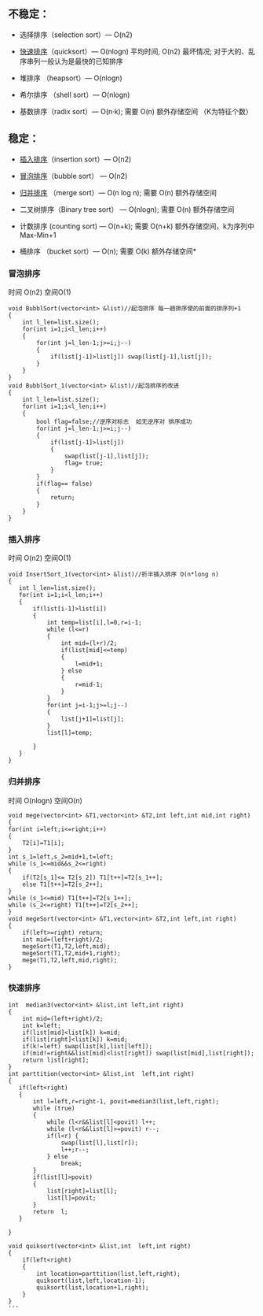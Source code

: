 ## 不稳定：
  * 选择排序（selection sort）— O(n2)

  * [快速排序](#快速排序)（quicksort）— O(nlogn) 平均时间, O(n2) 最坏情况; 对于大的、乱序串列一般认为是最快的已知排序

  * 堆排序 （heapsort）— O(nlogn)

  * 希尔排序 （shell sort）— O(nlogn)

  * 基数排序（radix sort）— O(n·k); 需要 O(n) 额外存储空间 （K为特征个数）

 
## 稳定：

  * [插入排序](#插入排序)（insertion sort）— O(n2)

  * [冒泡排序](#冒泡排序)（bubble sort） — O(n2)

  * [归并排序](#归并排序) （merge sort）— O(n log n); 需要 O(n) 额外存储空间

  * 二叉树排序（Binary tree sort） — O(nlogn); 需要 O(n) 额外存储空间

  * 计数排序  (counting sort) — O(n+k); 需要 O(n+k) 额外存储空间，k为序列中Max-Min+1

  * 桶排序 （bucket sort）— O(n); 需要 O(k) 额外存储空间* 

### 冒泡排序
时间 O(n2) 空间O(1)
```
void BubblSort(vector<int> &list)//起泡排序 每一趟排序使的前面的排序列+1
{
    int l_len=list.size();
    for(int i=1;i<l_len;i++)
    {
        for(int j=l_len-1;j>=i;j--)
        {
            if(list[j-1]>list[j]) swap(list[j-1],list[j]);
        }
    }
}
void BubblSort_1(vector<int> &list)//起泡排序的改进
{
    int l_len=list.size();
    for(int i=1;i<l_len;i++)
    {
        bool flag=false;//逆序对标志  如无逆序对 排序成功
        for(int j=l_len-1;j>=i;j--)
        {
            if(list[j-1]>list[j])
            {
                swap(list[j-1],list[j]);
                flag= true;
            }
        }
        if(flag== false)
        {
            return;
        }
    }
}
```
### 插入排序  
  时间 O(n2) 空间O(1)
 ```
void InsertSort_1(vector<int> &list)//折半插入排序 O(n*long n)
{
    int l_len=list.size();
    for(int i=1;i<l_len;i++)
    {
        if(list[i-1]>list[i])
        {
            int temp=list[i],l=0,r=i-1;
            while (l<=r)
            {
                int mid=(l+r)/2;
                if(list[mid]<=temp)
                {
                    l=mid+1;
                } else
                {
                    r=mid-1;
                }
            }
            for(int j=i-1;j>=l;j--)
            {
                list[j+1]=list[j];
            }
            list[l]=temp;

        }
    }
}
```
### 归并排序
时间 O(nlogn) 空间O(n)
```
void mege(vector<int> &T1,vector<int> &T2,int left,int mid,int right)
{
for(int i=left;i<=right;i++)
{
    T2[i]=T1[i];
}
int s_1=left,s_2=mid+1,t=left;
while (s_1<=mid&&s_2<=right)
{
    if(T2[s_1]<= T2[s_2]) T1[t++]=T2[s_1++];
    else T1[t++]=T2[s_2++];
}
while (s_1<=mid) T1[t++]=T2[s_1++];
while (s_2<=right) T1[t++]=T2[s_2++];
}
void megeSort(vector<int> &T1,vector<int> &T2,int left,int right)
{
    if(left>=right) return;
    int mid=(left+right)/2;
    megeSort(T1,T2,left,mid);
    megeSort(T1,T2,mid+1,right);
    mege(T1,T2,left,mid,right);
}
```

### 快速排序

```
int  median3(vector<int> &list,int left,int right)
{
    int mid=(left+right)/2;
    int k=left;
    if(list[mid]<list[k]) k=mid;
    if(list[right]<list[k]) k=mid;
    if(k!=left) swap(list[k],list[left]);
    if(mid!=right&&list[mid]<list[right]) swap(list[mid],list[right]);
    return list[right];
}
int parttition(vector<int> &list,int  left,int right)
{
   if(left<right)
   {
       int l=left,r=right-1, povit=median3(list,left,right);
       while (true)
       {
           while (l<r&&list[l]<povit) l++;
           while (l<r&&list[l]>=povit) r--;
           if(l<r) {
               swap(list[l],list[r]);
               l++;r--;
           } else
               break;
       }
       if(list[l]>povit)
       {
           list[right]=list[l];
           list[l]=povit;
       }
       return  l;
   }

}

void quiksort(vector<int> &list,int  left,int right)
{
    if(left<right)
    {
        int location=parttition(list,left,right);
        quiksort(list,left,location-1);
        quiksort(list,location+1,right);
    }
}
'''





